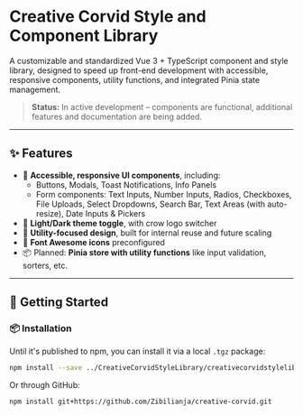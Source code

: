 # Creative Corvid Style and Component Library

A customizable and standardized Vue 3 + TypeScript component and style library, designed to speed up front-end development with accessible, responsive components, utility functions, and integrated Pinia state management.

> **Status:** In active development – components are functional, additional features and documentation are being added.

---

## ✨ Features

- 🔘 **Accessible, responsive UI components**, including:
  - Buttons, Modals, Toast Notifications, Info Panels
  - Form components: Text Inputs, Number Inputs, Radios, Checkboxes, File Uploads, Select Dropdowns, Search Bar, Text Areas (with auto-resize), Date Inputs & Pickers
- 🎨 **Light/Dark theme toggle**, with crow logo switcher
- 🎯 **Utility-focused design**, built for internal reuse and future scaling
- 🧰 **Font Awesome icons** preconfigured
- 📦 Planned: **Pinia store with utility functions** like input validation, sorters, etc.

---

## 🚀 Getting Started

### 📦 Installation

Until it's published to npm, you can install it via a local `.tgz` package:

```bash
npm install --save ../CreativeCorvidStyleLibrary/creativecorvidstylelibrary-1.0.0.tgz
```

Or through GitHub:

```bash
npm install git+https://github.com/Zibilianja/creative-corvid.git
```